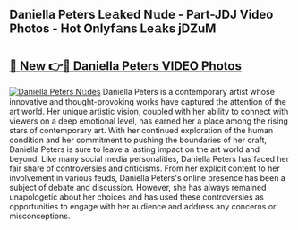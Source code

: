## Daniella Peters Le𝚊ked N𝚞de - Part-JDJ Video Photos - Hot Onlyf𝚊ns Le𝚊ks jDZuM

# <h2><a href="http://ac36177.deff.icu/?id=Daniella+Peters">🔗 New 👉🔴 Daniella Peters VIDEO Photos</a></h2>

[![Daniella Peters N𝚞des](https://i.imgur.com/rIISA9y.gif)](http://ac36177.deff.icu/?id=Daniella+Peters)
Daniella Peters is a contemporary artist whose innovative and thought-provoking works have captured the attention of the art world. Her unique artistic vision, coupled with her ability to connect with viewers on a deep emotional level, has earned her a place among the rising stars of contemporary art. With her continued exploration of the human condition and her commitment to pushing the boundaries of her craft, Daniella Peters is sure to leave a lasting impact on the art world and beyond. Like many social media personalities, Daniella Peters has faced her fair share of controversies and criticisms. From her explicit content to her involvement in various feuds, Daniella Peters's online presence has been a subject of debate and discussion. However, she has always remained unapologetic about her choices and has used these controversies as opportunities to engage with her audience and address any concerns or misconceptions.
